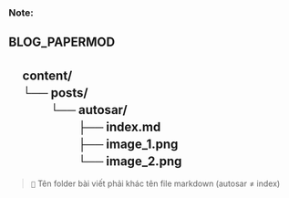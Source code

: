 ### Note:

BLOG_PAPERMOD
---------------------------------------
ㅤ content/\
ㅤ └── posts/\
ㅤ ㅤ ㅤ └── autosar/\
ㅤ ㅤ ㅤ ㅤ ㅤ ├── index.md\
ㅤ ㅤ ㅤ ㅤ ㅤ ├── image_1.png\
ㅤ ㅤ ㅤ ㅤ ㅤ └── image_2.png
---------------------------------------

> ``📝`` Tên folder bài viết phải khác tên file markdown (autosar ≠ index)
